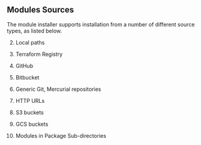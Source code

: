 ## Modules Sources

The module installer supports installation from a number of different source types, as listed below.

2. Local paths

3. Terraform Registry

4. GitHub

5. Bitbucket

6. Generic Git, Mercurial repositories

7. HTTP URLs

8. S3 buckets

9. GCS buckets

10. Modules in Package Sub-directories
